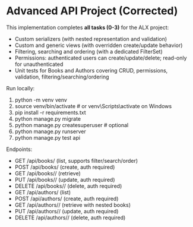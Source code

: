 # Advanced API Project (Corrected)

This implementation completes **all tasks (0-3)** for the ALX project:
- Custom serializers (with nested representation and validation)
- Custom and generic views (with overridden create/update behavior)
- Filtering, searching and ordering (with a dedicated FilterSet)
- Permissions: authenticated users can create/update/delete; read-only for unauthenticated
- Unit tests for Books and Authors covering CRUD, permissions, validation, filtering/searching/ordering

Run locally:
1. python -m venv venv
2. source venv/bin/activate    # or venv\Scripts\activate on Windows
3. pip install -r requirements.txt
4. python manage.py migrate
5. python manage.py createsuperuser   # optional
6. python manage.py runserver
7. python manage.py test api

Endpoints:
- GET  /api/books/                (list, supports filter/search/order)
- POST /api/books/                (create, auth required)
- GET  /api/books/<id>/           (retrieve)
- PUT  /api/books/<id>/           (update, auth required)
- DELETE /api/books/<id>/         (delete, auth required)
- GET  /api/authors/              (list)
- POST /api/authors/              (create, auth required)
- GET  /api/authors/<id>/         (retrieve with nested books)
- PUT  /api/authors/<id>/         (update, auth required)
- DELETE /api/authors/<id>/       (delete, auth required)
